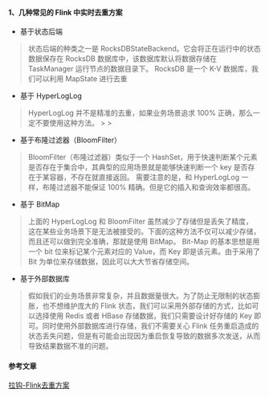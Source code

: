 

#### 1、几种常见的 Flink 中实时去重方案

- 基于状态后端
> 状态后端的种类之一是 RocksDBStateBackend。它会将正在运行中的状态数据保存在 RocksDB 数据库中，该数据库默认将数据存储在 TaskManager 运行节点的数据目录下。
  RocksDB 是一个 K-V 数据库，我们可以利用 MapState 进行去重

- 基于 HyperLogLog
> HyperLogLog 并不是精准的去重，如果业务场景追求 100% 正确，那么一定不要使用这种方法。
                   >
                   >
- 基于布隆过滤器（BloomFilter）
> BloomFilter（布隆过滤器）类似于一个 HashSet，用于快速判断某个元素是否存在于集合中，其典型的应用场景就是能够快速判断一个 key 是否存在于某容器，不存在就直接返回。
  需要注意的是，和 HyperLogLog 一样，布隆过滤器不能保证 100% 精确。但是它的插入和查询效率都很高。 

- 基于 BitMap
> 上面的 HyperLogLog 和 BloomFilter 虽然减少了存储但是丢失了精度， 这在某些业务场景下是无法被接受的。下面的这种方法不仅可以减少存储，而且还可以做到完全准确，那就是使用 BitMap。
> Bit-Map 的基本思想是用一个 bit 位来标记某个元素对应的 Value，而 Key 即是该元素。由于采用了 Bit 为单位来存储数据，因此可以大大节省存储空间。  

- 基于外部数据库
> 假如我们的业务场景非常复杂，并且数据量很大。为了防止无限制的状态膨胀，也不想维护庞大的 Flink 状态，我们可以采用外部存储的方式，比如可以选择使用 Redis 或者 HBase 存储数据，我们只需要设计好存储的 Key 即可。同时使用外部数据库进行存储，我们不需要关心 Flink 任务重启造成的状态丢失问题，但是有可能会出现因为重启恢复导致的数据多次发送，从而导致结果数据不准的问题。





#### 参考文章
[拉钩-Flink去重方案](https://kaiwu.lagou.com/course/courseInfo.htm?courseId=81#/detail/pc?id=2055)